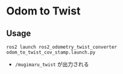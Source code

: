 # Odom to Twist

## Usage
```
ros2 launch ros2_odometry_twist_converter odom_to_twist_cov_stamp.launch.py
```
+ `/mugimaru_twist` が出力される

